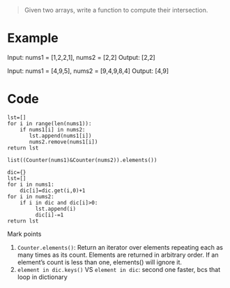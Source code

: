 > Given two arrays, write a function to compute their intersection.
# Example
Input: nums1 = [1,2,2,1], nums2 = [2,2]
Output: [2,2]

Input: nums1 = [4,9,5], nums2 = [9,4,9,8,4]
Output: [4,9]

# Code
```
lst=[]
for i in range(len(nums1)):
    if nums1[i] in nums2:
       lst.append(nums1[i])
       nums2.remove(nums1[i])
return lst
```

```
list((Counter(nums1)&Counter(nums2)).elements())
```

```
dic={}
lst=[]
for i in nums1:
    dic[i]=dic.get(i,0)+1
for i in nums2:
    if i in dic and dic[i]>0:
         lst.append(i)
         dic[i]-=1
return lst
```
Mark points
1. `Counter.elements()`: Return an iterator over elements repeating each as many times as its count. Elements are returned in arbitrary order. If an element’s count is less than one, elements() will ignore it.
2. `element in dic.keys()` VS `element in dic`: second one faster, bcs that loop in dictionary
